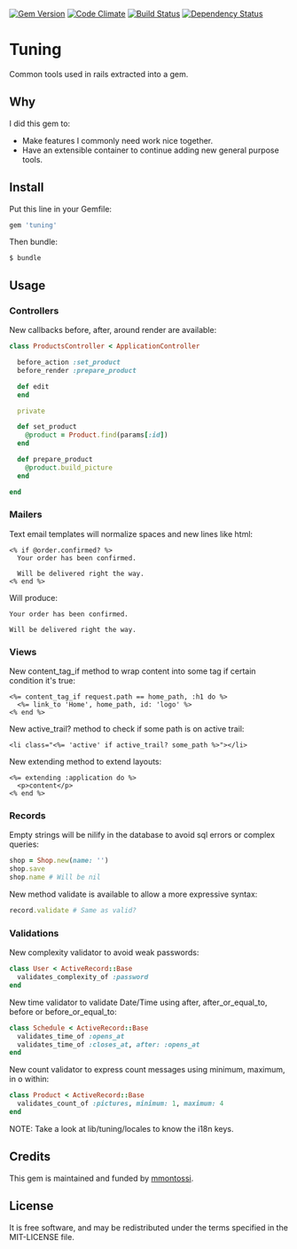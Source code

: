 [![Gem Version](https://badge.fury.io/rb/tuning.svg)](http://badge.fury.io/rb/tuning)
[![Code Climate](https://codeclimate.com/github/mmontossi/tuning/badges/gpa.svg)](https://codeclimate.com/github/mmontossi/tuning)
[![Build Status](https://travis-ci.org/mmontossi/tuning.svg)](https://travis-ci.org/mmontossi/tuning)
[![Dependency Status](https://gemnasium.com/mmontossi/tuning.svg)](https://gemnasium.com/mmontossi/tuning)

# Tuning

Common tools used in rails extracted into a gem.

## Why

I did this gem to:

- Make features I commonly need work nice together.
- Have an extensible container to continue adding new general purpose tools.

## Install

Put this line in your Gemfile:
```ruby
gem 'tuning'
```

Then bundle:
```
$ bundle
```

## Usage

### Controllers

New callbacks before, after, around render are available:
```ruby
class ProductsController < ApplicationController

  before_action :set_product
  before_render :prepare_product

  def edit
  end

  private

  def set_product
    @product = Product.find(params[:id])
  end

  def prepare_product
    @product.build_picture
  end

end
```

### Mailers

Text email templates will normalize spaces and new lines like html:
```erb
<% if @order.confirmed? %>
  Your order has been confirmed.

  Will be delivered right the way.
<% end %>
```

Will produce:
```
Your order has been confirmed.

Will be delivered right the way.
```

### Views

New content_tag_if method to wrap content into some tag if certain condition it's true:
```erb
<%= content_tag_if request.path == home_path, :h1 do %>
  <%= link_to 'Home', home_path, id: 'logo' %>
<% end %>
```

New active_trail? method to check if some path is on active trail:
```erb
<li class="<%= 'active' if active_trail? some_path %>"></li>
```

New extending method to extend layouts:
```erb
<%= extending :application do %>
  <p>content</p>
<% end %>
```

### Records

Empty strings will be nilify in the database to avoid sql errors or complex queries:
```ruby
shop = Shop.new(name: '')
shop.save
shop.name # Will be nil
```

New method validate is available to allow a more expressive syntax:
```ruby
record.validate # Same as valid?
```

### Validations

New complexity validator to avoid weak passwords:
```ruby
class User < ActiveRecord::Base
  validates_complexity_of :password
end
```

New time validator to validate Date/Time using after, after_or_equal_to, before or before_or_equal_to:
```ruby
class Schedule < ActiveRecord::Base
  validates_time_of :opens_at
  validates_time_of :closes_at, after: :opens_at
end
```

New count validator to express count messages using minimum, maximum, in o within:
```ruby
class Product < ActiveRecord::Base
  validates_count_of :pictures, minimum: 1, maximum: 4
end
```

NOTE: Take a look at lib/tuning/locales to know the i18n keys.

## Credits

This gem is maintained and funded by [mmontossi](https://github.com/mmontossi).

## License

It is free software, and may be redistributed under the terms specified in the MIT-LICENSE file.
